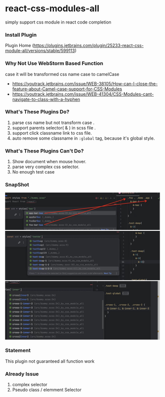 # react-css-modules-all

simply support css module in react code completion

### Install Plugin

Plugin Home (https://plugins.jetbrains.com/plugin/25233-react-css-module-all/versions/stable/599113)

### Why Not Use WebStorm Based Function

case it will be transformed css name case to camelCase

- https://youtrack.jetbrains.com/issue/WEB-38105/How-can-I-close-the-feature-about-Camel-case-support-for-CSS-Modules
- https://youtrack.jetbrains.com/issue/WEB-41304/CSS-Modules-cant-navigate-to-class-with-a-hyphen


### What's These Plugins Do? 

1. parse css name but not transform case .
2. support parents selector( & ) in scss file .
3. support click classname link to css file.
4. auto remove some classname in `:global` tag, because it's global style.


### What's These Plugins Can't Do?

1. Show document when mouse hover.
2. parse very complex css selector.
3. No enough test case


### SnapShot

![1.jpg](src%2Fmain%2Fresources%2Fpic%2F1.jpg)
![2.jpg](src%2Fmain%2Fresources%2Fpic%2F2.jpg)
![3.jpg](src%2Fmain%2Fresources%2Fpic%2F3.jpg)


### Statement

This plugin not guaranteed all function work

### Already Issue

1. complex selector
2. Pseudo class / elemment Selector
